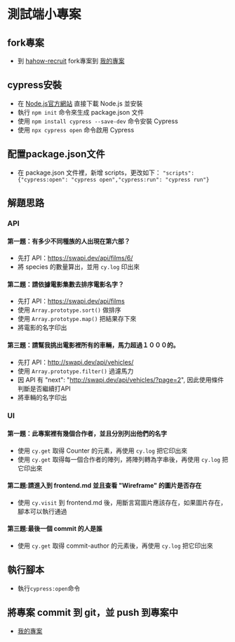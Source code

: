 # 測試端小專案

## fork專案
- 到 [hahow-recruit](https://github.com/hahow/hahow-recruit) fork專案到 [我的專案](https://github.com/jennifershih/hahow-recruit)

## cypress安裝
- 在 [Node.js官方網站](https://nodejs.org/en/download/) 直接下載 Node.js 並安裝 
- 執行 ```npm init``` 命令來生成 package.json 文件
- 使用 ```npm install cypress --save-dev``` 命令安裝 Cypress
- 使用 ```npx cypress open``` 命令啟用 Cypress

## 配置package.json文件
- 在 package.json 文件裡，新增 scripts，更改如下：
 ```"scripts": {"cypress:open": "cypress open","cypress:run": "cypress run"}```
  
## 解題思路
### API
#### 第一題：有多少不同種族的人出現在第六部？
- 先打 API：https://swapi.dev/api/films/6/
- 將 species 的數量算出，並用 `cy.log` 印出來

#### 第二題：請依據電影集數去排序電影名字？
- 先打 API：https://swapi.dev/api/films
- 使用 `Array.prototype.sort()` 做排序
- 使用 `Array.prototype.map()` 把結果存下來
- 將電影的名字印出

#### 第三題：請幫我挑出電影裡所有的車輛，馬力超過１０００的。
- 先打 API：http://swapi.dev/api/vehicles/
- 使用 `Array.prototype.filter()` 過濾馬力
- 因 API 有 "next": "http://swapi.dev/api/vehicles/?page=2", 因此使用條件判斷是否繼續打API
- 將車輛的名字印出

### UI

#### 第一題：此專案裡有幾個合作者，並且分別列出他們的名字
- 使用 `cy.get` 取得 Counter 的元素，再使用 `cy.log` 把它印出來
- 使用 `cy.get` 取得每一個合作者的陣列，將陣列轉為字串後，再使用 `cy.log` 把它印出來

#### 第二題:請進入到 frontend.md 並且查看 "Wireframe" 的圖片是否存在
- 使用 `cy.visit` 到 frontend.md 後，用斷言寫圖片應該存在，如果圖片存在，腳本可以執行通過

#### 第三題:最後一個 commit 的人是誰
- 使用 `cy.get` 取得 commit-author 的元素後，再使用 `cy.log` 把它印出來

## 執行腳本
- 執行```cypress:open```命令

## 將專案 commit 到 git，並 push 到專案中
- [我的專案](https://github.com/jennifershih/hahow-recruit)